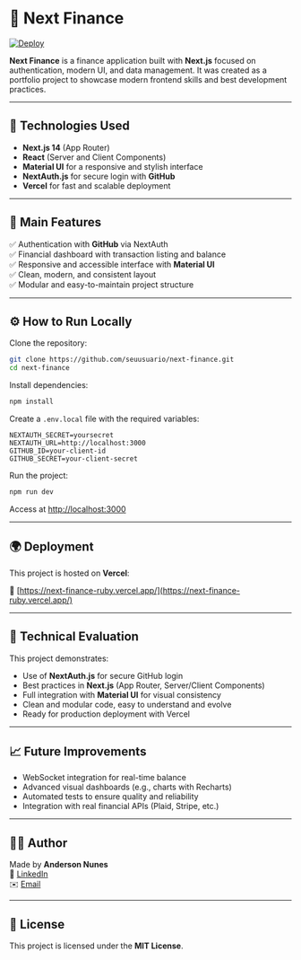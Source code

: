 # 💸 Next Finance

[![Deploy](https://img.shields.io/badge/deploy-vercel-green?style=flat-square&logo=vercel)](https://next-finance-ruby.vercel.app/)

**Next Finance** is a finance application built with **Next.js** focused on authentication, modern UI, and data management. It was created as a portfolio project to showcase modern frontend skills and best development practices.

---

## 🚀 Technologies Used

- **Next.js 14** (App Router)
- **React** (Server and Client Components)
- **Material UI** for a responsive and stylish interface
- **NextAuth.js** for secure login with **GitHub**
- **Vercel** for fast and scalable deployment

---

## 🧩 Main Features

✅ Authentication with **GitHub** via NextAuth  
✅ Financial dashboard with transaction listing and balance  
✅ Responsive and accessible interface with **Material UI**  
✅ Clean, modern, and consistent layout  
✅ Modular and easy-to-maintain project structure  

---

## ⚙️ How to Run Locally

Clone the repository:

```bash
git clone https://github.com/seuusuario/next-finance.git
cd next-finance
```

Install dependencies:

```bash
npm install
```

Create a `.env.local` file with the required variables:

```env
NEXTAUTH_SECRET=yoursecret
NEXTAUTH_URL=http://localhost:3000
GITHUB_ID=your-client-id
GITHUB_SECRET=your-client-secret
```

Run the project:

```bash
npm run dev
```

Access at [http://localhost:3000](http://localhost:3000)

---

## 🌍 Deployment

This project is hosted on **Vercel**:

🔗 [https://next-finance-ruby.vercel.app/](https://next-finance-ruby.vercel.app/)

---

## 🎯 Technical Evaluation

This project demonstrates:

- Use of **NextAuth.js** for secure GitHub login
- Best practices in **Next.js** (App Router, Server/Client Components)
- Full integration with **Material UI** for visual consistency
- Clean and modular code, easy to understand and evolve
- Ready for production deployment with Vercel

---

## 📈 Future Improvements

- WebSocket integration for real-time balance  
- Advanced visual dashboards (e.g., charts with Recharts)  
- Automated tests to ensure quality and reliability  
- Integration with real financial APIs (Plaid, Stripe, etc.)  

---

## 👨‍💻 Author

Made by **Anderson Nunes**  
🔗 [LinkedIn](https://linkedin.com/in/anderson290)  
✉️ [Email](anderson.dev290@gmail.com)

---

## 📝 License

This project is licensed under the **MIT License**.

